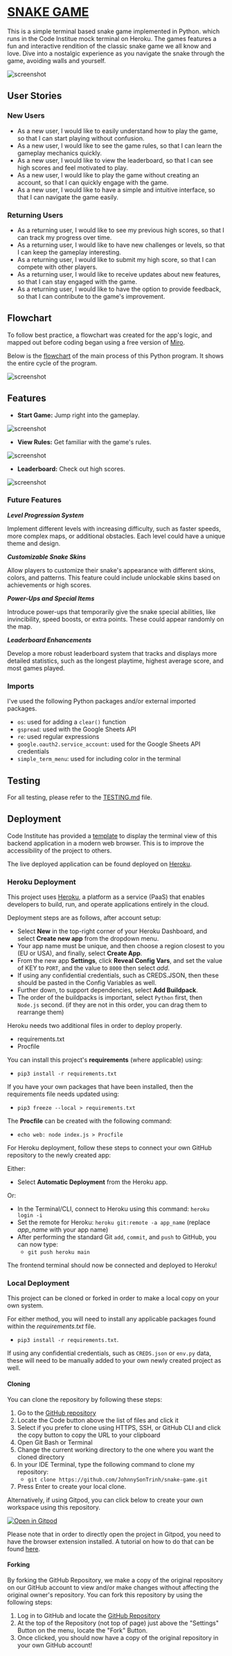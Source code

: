 # [SNAKE GAME](https://snake-eat-food-game-b47e36d72bf2.herokuapp.com)

This is a simple terminal based snake game implemented in Python. which runs in the Code Institue mock terminal on Heroku. The games features a fun and interactive rendition of the classic snake game we all know and love. Dive into a nostalgic experience as you navigate the snake through the game, avoiding walls and yourself.

![screenshot](documentation/mockup.png)

## User Stories

### New Users
- As a new user, I would like to easily understand how to play the game, so that I can start playing without confusion.
- As a new user, I would like to see the game rules, so that I can learn the gameplay mechanics quickly.
- As a new user, I would like to view the leaderboard, so that I can see high scores and feel motivated to play.
- As a new user, I would like to play the game without creating an account, so that I can quickly engage with the game.
- As a new user, I would like to have a simple and intuitive interface, so that I can navigate the game easily.

### Returning Users
- As a returning user, I would like to see my previous high scores, so that I can track my progress over time.
- As a returning user, I would like to have new challenges or levels, so that I can keep the gameplay interesting.
- As a returning user, I would like to submit my high score, so that I can compete with other players.
- As a returning user, I would like to receive updates about new features, so that I can stay engaged with the game.
- As a returning user, I would like to have the option to provide feedback, so that I can contribute to the game's improvement.

## Flowchart

To follow best practice, a flowchart was created for the app's logic,
and mapped out before coding began using a free version of
[Miro](https://miro.com/index/).

Below is the [flowchart](https://miro.com/app/board/uXjVN8sQUAI=/?utm_source=showme&utm_campaign=cpa) of the main process of this Python program. It shows the entire cycle of the program.

![screenshot](documentation/flowchart.png)

## Features

- **Start Game:** Jump right into the gameplay.

![screenshot](documentation/feature-start-game.png)

- **View Rules:** Get familiar with the game's rules.

![screenshot](documentation/feature-instruction.png)

- **Leaderboard:** Check out high scores.

![screenshot](documentation/feature-leaderboard.png)

### Future Features

***Level Progression System***

Implement different levels with increasing difficulty, such as faster speeds, more complex maps, or additional obstacles. Each level could have a unique theme and design.

***Customizable Snake Skins***

Allow players to customize their snake's appearance with different skins, colors, and patterns. This feature could include unlockable skins based on achievements or high scores.

***Power-Ups and Special Items***

Introduce power-ups that temporarily give the snake special abilities, like invincibility, speed boosts, or extra points. These could appear randomly on the map.

***Leaderboard Enhancements***

Develop a more robust leaderboard system that tracks and displays more detailed statistics, such as the longest playtime, highest average score, and most games played.

### Imports

I've used the following Python packages and/or external imported packages.

- `os`: used for adding a `clear()` function
- `gspread`: used with the Google Sheets API
- `re`: used regular expressions
- `google.oauth2.service_account`: used for the Google Sheets API credentials
- `simple_term_menu`: used for including color in the terminal

## Testing

For all testing, please refer to the [TESTING.md](TESTING.md) file.

## Deployment

Code Institute has provided a [template](https://github.com/Code-Institute-Org/python-essentials-template) to display the terminal view of this backend application in a modern web browser.
This is to improve the accessibility of the project to others.

The live deployed application can be found deployed on [Heroku](https://snake-eat-food-game-b47e36d72bf2.herokuapp.com).

### Heroku Deployment

This project uses [Heroku](https://www.heroku.com), a platform as a service (PaaS) that enables developers to build, run, and operate applications entirely in the cloud.

Deployment steps are as follows, after account setup:

- Select **New** in the top-right corner of your Heroku Dashboard, and select **Create new app** from the dropdown menu.
- Your app name must be unique, and then choose a region closest to you (EU or USA), and finally, select **Create App**.
- From the new app **Settings**, click **Reveal Config Vars**, and set the value of KEY to `PORT`, and the value to `8000` then select *add*.
- If using any confidential credentials, such as CREDS.JSON, then these should be pasted in the Config Variables as well.
- Further down, to support dependencies, select **Add Buildpack**.
- The order of the buildpacks is important, select `Python` first, then `Node.js` second. (if they are not in this order, you can drag them to rearrange them)

Heroku needs two additional files in order to deploy properly.

- requirements.txt
- Procfile

You can install this project's **requirements** (where applicable) using:

- `pip3 install -r requirements.txt`

If you have your own packages that have been installed, then the requirements file needs updated using:

- `pip3 freeze --local > requirements.txt`

The **Procfile** can be created with the following command:

- `echo web: node index.js > Procfile`

For Heroku deployment, follow these steps to connect your own GitHub repository to the newly created app:

Either:

- Select **Automatic Deployment** from the Heroku app.

Or:

- In the Terminal/CLI, connect to Heroku using this command: `heroku login -i`
- Set the remote for Heroku: `heroku git:remote -a app_name` (replace *app_name* with your app name)
- After performing the standard Git `add`, `commit`, and `push` to GitHub, you can now type:
	- `git push heroku main`

The frontend terminal should now be connected and deployed to Heroku!

### Local Deployment

This project can be cloned or forked in order to make a local copy on your own system.

For either method, you will need to install any applicable packages found within the *requirements.txt* file.

- `pip3 install -r requirements.txt`.

If using any confidential credentials, such as `CREDS.json` or `env.py` data, these will need to be manually added to your own newly created project as well.

#### Cloning

You can clone the repository by following these steps:

1. Go to the [GitHub repository](https://github.com/JohnnySonTrinh/snake-game) 
2. Locate the Code button above the list of files and click it 
3. Select if you prefer to clone using HTTPS, SSH, or GitHub CLI and click the copy button to copy the URL to your clipboard
4. Open Git Bash or Terminal
5. Change the current working directory to the one where you want the cloned directory
6. In your IDE Terminal, type the following command to clone my repository:
	- `git clone https://github.com/JohnnySonTrinh/snake-game.git`
7. Press Enter to create your local clone.

Alternatively, if using Gitpod, you can click below to create your own workspace using this repository.

[![Open in Gitpod](https://gitpod.io/button/open-in-gitpod.svg)](https://gitpod.io/#https://github.com/JohnnySonTrinh/snake-game)

Please note that in order to directly open the project in Gitpod, you need to have the browser extension installed.
A tutorial on how to do that can be found [here](https://www.gitpod.io/docs/configure/user-settings/browser-extension).

#### Forking

By forking the GitHub Repository, we make a copy of the original repository on our GitHub account to view and/or make changes without affecting the original owner's repository.
You can fork this repository by using the following steps:

1. Log in to GitHub and locate the [GitHub Repository](https://github.com/JohnnySonTrinh/snake-game)
2. At the top of the Repository (not top of page) just above the "Settings" Button on the menu, locate the "Fork" Button.
3. Once clicked, you should now have a copy of the original repository in your own GitHub account!
